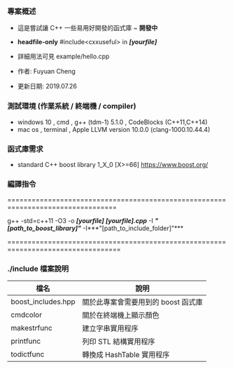 ​	

### 專案概述

 - 這是嘗試讓 C++ 一些易用好開發的函式庫 ~ **開發中**
 - **headfile-only**   #include\<cxxuseful\>  in ***[yourfile]***

- 詳細用法可見 example/hello.cpp

- 作者: Fuyuan Cheng 

- 更新日期: 2019.07.26 

### 測試環境 (作業系統 / **終端機** / compiler)

- windows 10 , cmd , g++ (tdm-1) 5.1.0 , CodeBlocks  (C++11,C++14)
- mac os , terminal  , Apple LLVM version 10.0.0 (clang-1000.10.44.4)

### 函式庫需求

- standard C++ boost library  1_X_0   [X>=66]  <https://www.boost.org/>

### 編譯指令

=================================================================================

g++ -std=c++11 -O3 -o ***[yourfile]*** ***[yourfile].cpp*** -I ***"[path_to_boost_library]"*** -I***"[path_to_include_folder]"***

==================================================================================

### ./include 檔案說明

| 檔名               | 說明                                |
| ------------------ | ----------------------------------- |
| boost_includes.hpp | 關於此專案會需要用到的 boost 函式庫 |
| cmdcolor           | 關於在終端機上顯示顏色              |
| makestrfunc        | 建立字串實用程序                    |
| printfunc          | 列印 STL 結構實用程序               |
| todictfunc         | 轉換成 HashTable 實用程序           |


